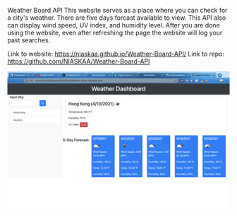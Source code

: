 Weather Board API
This website serves as a place where you can check for a city's weather. There are five days forcast available to view.
This API also can display wind speed, UV index, and humidity level. 
After you are done using the website, even after refreshing the page the website will log your past searches. 

Link to website: https://niaskaa.github.io/Weather-Board-API/
Link to repo: https://github.com/NIASKAA/Weather-Board-API

![alt text](screenshot/Demo.png "Demo")